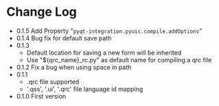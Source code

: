 # Change Log

- 0.1.5 Add Property "`pyqt-integration.pyuic.compile.addOptions`"
- 0.1.4 Bug fix for default save path
- 0.1.3
  - Default location for saving a new form will be inherited
  - Use "${qrc_name}_rc.py" as default name for compiling a qrc file
- 0.1.2 Fix a bug when using space in path
- 0.1.1
  - .qrc file supported
  - '.qss', '.ui', '.qrc' file language id mapping
- 0.1.0 First version